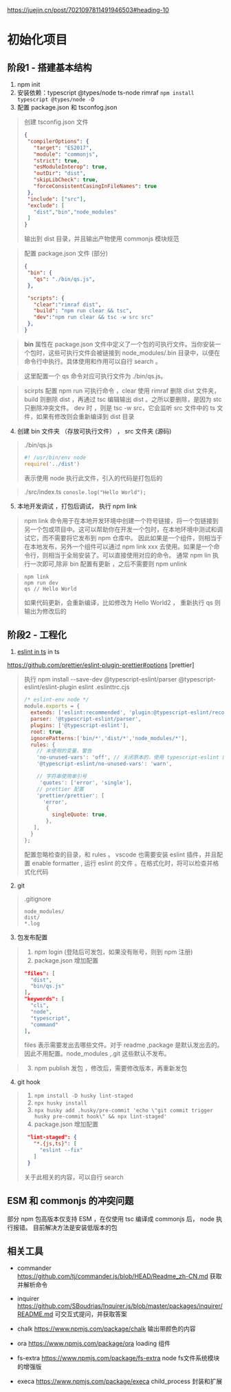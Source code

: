 <https://juejin.cn/post/7021097811491946503#heading-10>

# 初始化项目

## 阶段1 - 搭建基本结构

1. npm init
2. 安装依赖：typescript @types/node ts-node rimraf `npm install typescript @types/node -D`
3. 配置 package.json 和 tsconfog.json

> 创建 tsconfig.json 文件
>
> ```json
>{
>  "compilerOptions": {
>    "target": "ES2017",
>    "module": "commonjs",
>    "strict": true,
>    "esModuleInterop": true,
>    "outDir": "dist",
>    "skipLibCheck": true,
>    "forceConsistentCasingInFileNames": true
>  },
>  "include": ["src"],
>  "exclude": [
>    "dist","bin","node_modules"
>  ]
>}
> ```
>
> 输出到 dist 目录，并且输出产物使用 commonjs 模块规范

> 配置 package.json 文件 (部分)
>
>```json
>{
>  "bin": {
>    "qs": "./bin/qs.js",
>  },
>
>  "scripts": {
>    "clear":"rimraf dist",
>    "build": "npm run clear && tsc",
>    "dev":"npm run clear && tsc -w src src"
>  },
>}
>```

> **bin**  属性在 package.json 文件中定义了一个包的可执行文件。当你安装一个包时，这些可执行文件会被链接到 node_modules/.bin 目录中，以便在命令行中执行。具体使用和作用可以自行 search 。

> 这里配置一个 qs 命令对应可执行文件为 ./bin/qs.js。

> scirpts 配置 npm run 可执行命令 ，clear 使用 rimraf 删除 dist 文件夹， build 则删除 dist ，再通过 tsc 编辑输出 dist 。之所以要删除，是因为 stc 只删除冲突文件。
> dev 时 ，则是 tsc -w src，它会监听 src 文件中的 ts 文件，如果有修改则会重新编译到 dist 目录

4. 创建 bin 文件夹 （存放可执行文件） ， src 文件夹 (源码)

> ./bin/qs.js
>
> ```js
> #! /usr/bin/env node
> require('../dist')
> ```
>
> 表示使用 node 执行此文件，引入的代码是打包后的

> ./src/index.ts
> `conosle.log("Hello World");`

5. 本地开发调试 ，打包后调试， 执行 npm link

> npm link 命令用于在本地开发环境中创建一个符号链接，将一个包链接到另一个包或项目中。这可以帮助你在开发一个包时，在本地环境中测试和调试它，而不需要将它发布到 npm 仓库中。
> 因此如果是一个组件，则相当于在本地发布，另外一个组件可以通过 npm link xxx 去使用。如果是一个命令行，则相当于全局安装了。可以直接使用对应的命令。
> 通常 npm lin 执行一次即可,除非 bin 配置有更新 ，之后不需要则 npm unlink

> ```shell
> npm link
> npm run dev
> qs // Hello World
> ```
>
> 如果代码更新，会重新编译，比如修改为 Hello World2 ， 重新执行 qs 则输出为修改后的

## 阶段2 - 工程化

1. [eslint in ts](https://typescript-eslint.io/getting-started) in ts

<https://github.com/prettier/eslint-plugin-prettier#options> [prettier]

> 执行 npm install --save-dev @typescript-eslint/parser @typescript-eslint/eslint-plugin eslint
> .eslinttrc.cjs
>
>```js
> /* eslint-env node */
> module.exports = {
>   extends: ['eslint:recommended', 'plugin:@typescript-eslint/recommended'],
>   parser: '@typescript-eslint/parser',
>   plugins: ['@typescript-eslint'],
>   root: true,
>   ignorePatterns:['bin/*','dist/*','node_modules/*'],
>   rules: {
>     // 未使用的变量，警告
>     'no-unused-vars': 'off', // 关闭原本的，使用 typescript-eslint 的
>     '@typescript-eslint/no-unused-vars': 'warn',
> 
>     // 字符串使用单引号
>      'quotes': ['error', 'single'],
>     // prettier 配置
>     'prettier/prettier': [
>       'error',
>        {
>          singleQuote: true,
>        },
>    ],
>   }
> };
> ```
>
>配置忽略检查的目录，和 rules 。
> vscode 也需要安装 eslint 插件，并且配置 enable formatter , 运行 eslint 的文件 。在格式化时，将可以检查并格式化代码

2. git

> .gitignore
>
> ```
> node_modules/
> dist/
> *.log
> ```

3. 包发布配置
>
> 1. npm login (登陆后可发包，如果没有账号，则到 npm 注册)
> 2. package.json 增加配置
>
> ```json
> "files": [
>   "dist",
>   "bin/qs.js"
> ],
> "keywords": [
>   "cli",
>   "node",
>   "typescript",
>   "command"
> ],
> ```
>
> files 表示需要发出去哪些文件。对于 readme ,package 是默认发出去的。因此不用配置。node_modules ,.git 这些默认不发布。

> 3. npm publish 发包 ，修改后，需要修改版本，再重新发包

4. git hook
>
> 1. `npm install -D husky lint-staged`
> 2. `npx husky install`
> 3. `npx husky add .husky/pre-commit 'echo \"git commit trigger husky pre-commit hook\" && npx lint-staged'`
> 4. package.json 增加配置
>
> ```json
>  "lint-staged": {
>    "*.{js,ts}": [
>      "eslint --fix"
>    ]
>  }
>```
>
> 关于此相关的内容，可以自行 search

## ESM 和 commonjs 的冲突问题
部分 npm 包高版本仅支持 ESM ，在仅使用 tsc 编译成 commonjs 后， node 执行报错。
目前解决方法是安装低版本的包

## 相关工具

- commander
<https://github.com/tj/commander.js/blob/HEAD/Readme_zh-CN.md>
获取并解析命令

- inquirer
<https://github.com/SBoudrias/Inquirer.js/blob/master/packages/inquirer/README.md>
可交互式提问，并获取答案

- chalk
<https://www.npmjs.com/package/chalk>
输出带颜色的内容

- ora
<https://www.npmjs.com/package/ora>
loading 组件

- fs-extra
<https://www.npmjs.com/package/fs-extra>
node fs文件系统模块的增强版

- execa
<https://www.npmjs.com/package/execa> child_process 封装和扩展

